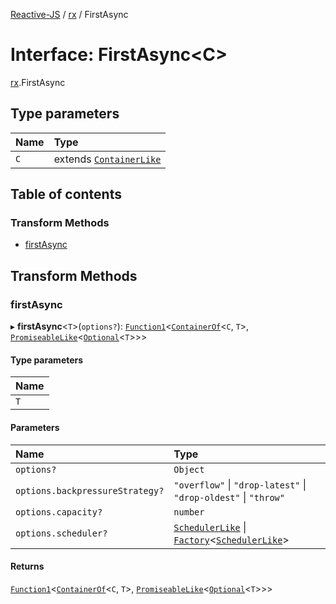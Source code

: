 [Reactive-JS](../README.md) / [rx](../modules/rx.md) / FirstAsync

# Interface: FirstAsync<C\>

[rx](../modules/rx.md).FirstAsync

## Type parameters

| Name | Type |
| :------ | :------ |
| `C` | extends [`ContainerLike`](containers.ContainerLike.md) |

## Table of contents

### Transform Methods

- [firstAsync](rx.FirstAsync.md#firstasync)

## Transform Methods

### firstAsync

▸ **firstAsync**<`T`\>(`options?`): [`Function1`](../modules/functions.md#function1)<[`ContainerOf`](../modules/containers.md#containerof)<`C`, `T`\>, [`PromiseableLike`](containers.PromiseableLike.md)<[`Optional`](../modules/functions.md#optional)<`T`\>\>\>

#### Type parameters

| Name |
| :------ |
| `T` |

#### Parameters

| Name | Type |
| :------ | :------ |
| `options?` | `Object` |
| `options.backpressureStrategy?` | ``"overflow"`` \| ``"drop-latest"`` \| ``"drop-oldest"`` \| ``"throw"`` |
| `options.capacity?` | `number` |
| `options.scheduler?` | [`SchedulerLike`](scheduling.SchedulerLike.md) \| [`Factory`](../modules/functions.md#factory)<[`SchedulerLike`](scheduling.SchedulerLike.md)\> |

#### Returns

[`Function1`](../modules/functions.md#function1)<[`ContainerOf`](../modules/containers.md#containerof)<`C`, `T`\>, [`PromiseableLike`](containers.PromiseableLike.md)<[`Optional`](../modules/functions.md#optional)<`T`\>\>\>

